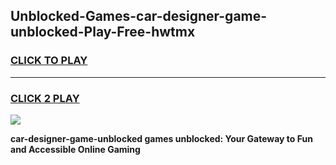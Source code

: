 
## Unblocked-Games-car-designer-game-unblocked-Play-Free-hwtmx
<h3>
<a href="https://premium76.site?title=car-designer-game-unblocked&ref=18A">CLICK TO PLAY</a></h3>
<hr>

<h3>
<a href="https://premium76.site?title=car-designer-game-unblocked&ref=18A">CLICK 2 PLAY</a>
  
</h3>

<a href="https://premium76.site?title=car-designer-game-unblocked&ref=18A"><img src="https://clearcache.store/games.png"></a>


**car-designer-game-unblocked games unblocked: Your Gateway to Fun and Accessible Online Gaming**
